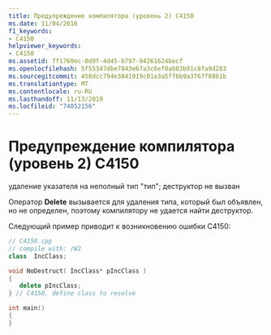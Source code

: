 ```yaml
---
title: Предупреждение компилятора (уровень 2) C4150
ms.date: 11/04/2016
f1_keywords:
- C4150
helpviewer_keywords:
- C4150
ms.assetid: ff1760ec-0d9f-4d45-b797-94261624becf
ms.openlocfilehash: 5f55347dbe7843e67a3c6ef0ab83b91c8fa9d283
ms.sourcegitcommit: 458dcc794e3841919c01a3a5ff6b9a3767f8861b
ms.translationtype: MT
ms.contentlocale: ru-RU
ms.lasthandoff: 11/13/2019
ms.locfileid: "74052156"
---
```

# <a name="compiler-warning-level-2-c4150"></a>Предупреждение компилятора (уровень 2) C4150

удаление указателя на неполный тип "тип"; деструктор не вызван

Оператор **Delete** вызывается для удаления типа, который был объявлен, но не определен, поэтому компилятору не удается найти деструктор.

Следующий пример приводит к возникновению ошибки C4150:

```cpp
// C4150.cpp
// compile with: /W2
class  IncClass;

void NoDestruct( IncClass* pIncClass )
{
   delete pIncClass;
} // C4150, define class to resolve

int main()
{
}
```